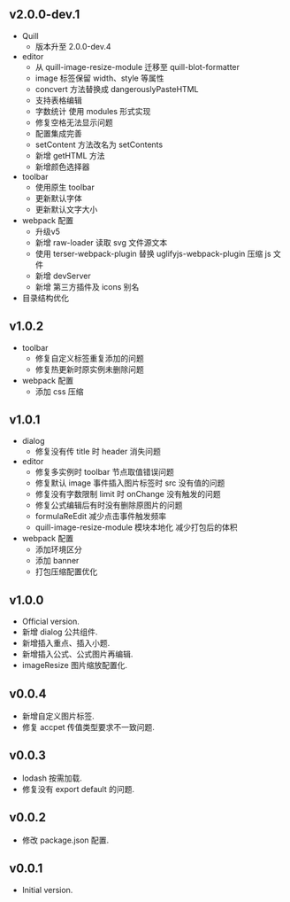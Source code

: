 ## v2.0.0-dev.1

- Quill
  - 版本升至 2.0.0-dev.4
- editor
  - 从 quill-image-resize-module 迁移至 quill-blot-formatter
  - image 标签保留 width、style 等属性
  - concvert 方法替换成 dangerouslyPasteHTML
  - 支持表格编辑
  - 字数统计 使用 modules 形式实现
  - 修复空格无法显示问题
  - 配置集成完善
  - setContent 方法改名为 setContents
  - 新增 getHTML 方法
  - 新增颜色选择器
- toolbar
  - 使用原生 toolbar
  - 更新默认字体
  - 更新默认文字大小
- webpack 配置
  - 升级v5
  - 新增 raw-loader 读取 svg 文件源文本
  - 使用 terser-webpack-plugin 替换 uglifyjs-webpack-plugin 压缩 js 文件
  - 新增 devServer
  - 新增 第三方插件及 icons 别名
- 目录结构优化

## v1.0.2

- toolbar
  - 修复自定义标签重复添加的问题
  - 修复热更新时原实例未删除问题
- webpack 配置
  - 添加 css 压缩

## v1.0.1

- dialog
  - 修复没有传 title 时 header 消失问题
- editor
  - 修复多实例时 toolbar 节点取值错误问题
  - 修复默认 image 事件插入图片标签时 src 没有值的问题
  - 修复没有字数限制 limit 时 onChange 没有触发的问题
  - 修复公式编辑后有时没有删除原图片的问题
  - formulaReEdit 减少点击事件触发频率
  - quill-image-resize-module 模块本地化 减少打包后的体积
- webpack 配置
  - 添加环境区分
  - 添加 banner
  - 打包压缩配置优化

## v1.0.0

- Official version.
- 新增 dialog 公共组件.
- 新增插入重点、插入小题.
- 新增插入公式、公式图片再编辑.
- imageResize 图片缩放配置化.

## v0.0.4

- 新增自定义图片标签.
- 修复 accpet 传值类型要求不一致问题.

## v0.0.3

- lodash 按需加载.
- 修复没有 export default 的问题.

## v0.0.2

- 修改 package.json 配置.

## v0.0.1

- Initial version.
